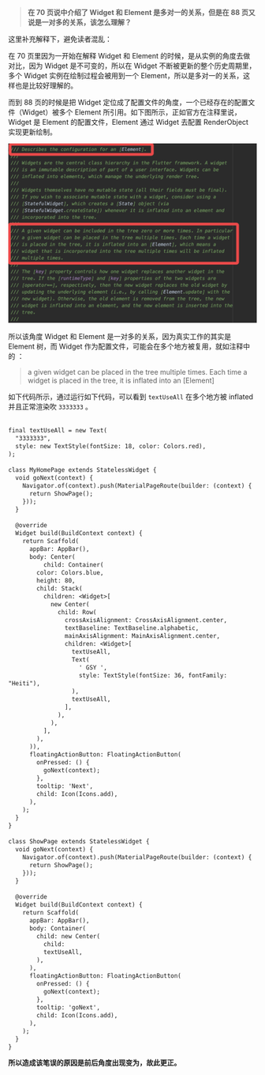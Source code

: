 > **在 70 页说中介绍了 Widget 和 Element 是多对一的关系，但是在 88 页又说是一对多的关系，该怎么理解？**

这里补充解释下，避免读者混乱：

在 70 页里因为一开始在解释 Widget 和 Element 的时候，是从实例的角度去做对比，因为 Widget 是不可变的，所以在 Widget 不断被更新的整个历史周期里，多个 Widget 实例在绘制过程会被用到一个 Element，所以是多对一的关系，这样也是比较好理解的。


而到 88 页的时候是把 Widget 定位成了配置文件的角度，一个已经存在的配置文件（Widget）被多个 Element 所引用。如下图所示，正如官方在注释里说，Widget 是 Element 的配置文件，Element 通过 Widget 去配置 RenderObject 实现更新绘制。


![](./3-X1.png)

所以该角度 Widget 和 Element 是一对多的关系，因为真实工作的其实是 Element 树，而 Widget 作为配置文件，可能会在多个地方被复用，就如注释中的 ：

>  a given widget can be placed in the tree multiple times. Each time a widget is placed in the tree, it is inflated into an [Element]


如下代码所示，通过运行如下代码，可以看到 `textUseAll` 在多个地方被 inflated 并且正常渲染吹 `3333333` 。

```

final textUseAll = new Text(
  "3333333",
  style: new TextStyle(fontSize: 18, color: Colors.red),
);

class MyHomePage extends StatelessWidget {
  void goNext(context) {
    Navigator.of(context).push(MaterialPageRoute(builder: (context) {
      return ShowPage();
    }));
  }

  @override
  Widget build(BuildContext context) {
    return Scaffold(
      appBar: AppBar(),
      body: Center(
          child: Container(
        color: Colors.blue,
        height: 80,
        child: Stack(
          children: <Widget>[
            new Center(
              child: Row(
                crossAxisAlignment: CrossAxisAlignment.center,
                textBaseline: TextBaseline.alphabetic,
                mainAxisAlignment: MainAxisAlignment.center,
                children: <Widget>[
                  textUseAll,
                  Text(
                    ' GSY ',
                    style: TextStyle(fontSize: 36, fontFamily: "Heiti"),
                  ),
                  textUseAll,
                ],
              ),
            ),
          ],
        ),
      )),
      floatingActionButton: FloatingActionButton(
        onPressed: () {
          goNext(context);
        },
        tooltip: 'Next',
        child: Icon(Icons.add),
      ),
    );
  }
}

class ShowPage extends StatelessWidget {
  void goNext(context) {
    Navigator.of(context).push(MaterialPageRoute(builder: (context) {
      return ShowPage();
    }));
  }

  @override
  Widget build(BuildContext context) {
    return Scaffold(
      appBar: AppBar(),
      body: Container(
        child: new Center(
          child:
          textUseAll,
        ),
      ),
      floatingActionButton: FloatingActionButton(
        onPressed: () {
          goNext(context);
        },
        tooltip: 'goNext',
        child: Icon(Icons.add),
      ),
    );
  }
}

```

**所以造成该笔误的原因是前后角度出现变为，故此更正。**
